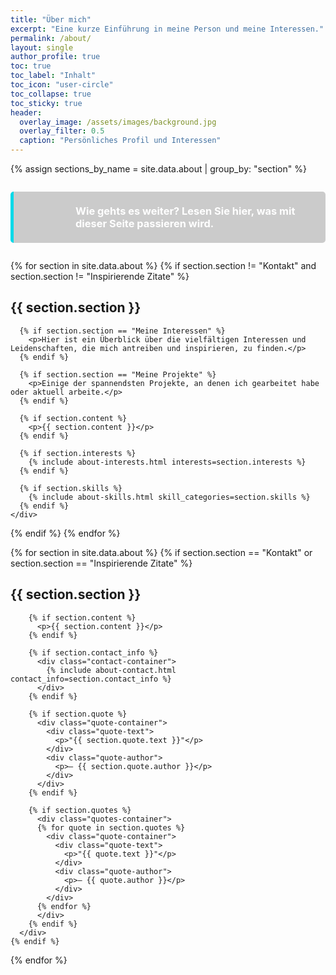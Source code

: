 ```yaml
---
title: "Über mich"
excerpt: "Eine kurze Einführung in meine Person und meine Interessen."
permalink: /about/
layout: single
author_profile: true
toc: true
toc_label: "Inhalt"
toc_icon: "user-circle"
toc_collapse: true
toc_sticky: true
header:
  overlay_image: /assets/images/background.jpg
  overlay_filter: 0.5
  caption: "Persönliches Profil und Interessen"
---
```


<div class="about-container">
{% assign sections_by_name = site.data.about | group_by: "section" %}

<div class="notice--info feature-box" style="padding: 1.5em; margin: 2em 0; border-radius: 5px; background-color: rgba(0, 0, 0, 0.2); border-left: 5px solid #05d9e8;">
  <details>
    <summary style="display: flex; align-items: center; cursor: pointer;">
      <div style="flex: 0 0 64px; margin-right: 1em;">
        <i class="fas fa-file-alt" style="font-size: 3em; color: #05d9e8;"></i>
      </div>
      <h3 style="margin: 0; color: #ffffff;">Wie gehts es weiter? Lesen Sie hier, was mit dieser Seite passieren wird.</h3>
    </summary>
    <div style="margin-top: 1em;">
      <p>
        Auch wenn es anfänglich eine Zeit dauern wird dieses Vorhaben, all die verschiedenen Projekte und Gedanken entsprechend aufzubereiten und zu dokumentieren,  
        so ist es mir wichtig diese Dinge auch für mich selbst festzuhalten. So steht an erster Stelle Qualität und Einträge werden ohne Zeitdruck und unter Wohlbefinden erstellt und umgesetzt.

        Für ein Projekt bringe ich mir im Allgemeinen schrittweise autodidaktisch Grundlagen und alle notwendigen Fähigkeiten bei. 
        Dabei ist es wichtig, dass ich mich selbst motiviere und die Herausforderungen so lange angehen, bis ich das gewünschte Ergebnis erreicht habe.
        Daher wird keinerlei Zeitrahmen für die Aktualisierung dieser Seite angegeben.
        <br>
        <br>
        <strong>Ich hoffe, dass Ihnen diese Seite gefällt und Sie viel Freude daran haben.</strong>
      </p>
    </div>
  </details>
</div>

{% for section in site.data.about %}
  {% if section.section != "Kontakt" and section.section != "Inspirierende Zitate" %}
    <span id="{{ section.section | slugify }}" class="section-anchor"></span>
    <div class="about-section {% if section.section == 'Wer bin ich?' %}section-wer-bin-ich{% elsif section.section == 'Meine Interessen' %}section-meine-interessen{% elsif section.section == 'Meine Projekte' %}section-meine-projekte{% endif %}">
      <h2 id="{{ section.section | slugify }}-heading"><i class="fas fa-{{ section.icon }}"></i> {{ section.section }}</h2>

      {% if section.section == "Meine Interessen" %}
        <p>Hier ist ein Überblick über die vielfältigen Interessen und Leidenschaften, die mich antreiben und inspirieren, zu finden.</p>
      {% endif %}
      
      {% if section.section == "Meine Projekte" %}
        <p>Einige der spannendsten Projekte, an denen ich gearbeitet habe oder aktuell arbeite.</p>
      {% endif %}
      
      {% if section.content %}
        <p>{{ section.content }}</p>
      {% endif %}
      
      {% if section.interests %}
        {% include about-interests.html interests=section.interests %}
      {% endif %}
      
      {% if section.skills %}
        {% include about-skills.html skill_categories=section.skills %}
      {% endif %}
    </div>
  {% endif %}
{% endfor %}

<!-- Kontakt und Zitate nebeneinander -->
<div class="contact-quotes-container">
  {% for section in site.data.about %}
    {% if section.section == "Kontakt" or section.section == "Inspirierende Zitate" %}
      <span id="{{ section.section | slugify }}" class="section-anchor"></span>
      <div class="about-section">
        <h2 id="{{ section.section | slugify }}-heading"><i class="fas fa-{{ section.icon }}"></i> {{ section.section }}</h2>
        
        {% if section.content %}
          <p>{{ section.content }}</p>
        {% endif %}
        
        {% if section.contact_info %}
          <div class="contact-container">
            {% include about-contact.html contact_info=section.contact_info %}
          </div>
        {% endif %}
        
        {% if section.quote %}
          <div class="quote-container">
            <div class="quote-text">
              <p>"{{ section.quote.text }}"</p>
            </div>
            <div class="quote-author">
              <p>— {{ section.quote.author }}</p>
            </div>
          </div>
        {% endif %}
        
        {% if section.quotes %}
          <div class="quotes-container">
          {% for quote in section.quotes %}
            <div class="quote-container">
              <div class="quote-text">
                <p>"{{ quote.text }}"</p>
              </div>
              <div class="quote-author">
                <p>— {{ quote.author }}</p>
              </div>
            </div>
          {% endfor %}
          </div>
        {% endif %}
      </div>
    {% endif %}
  {% endfor %}
</div>
</div> 
